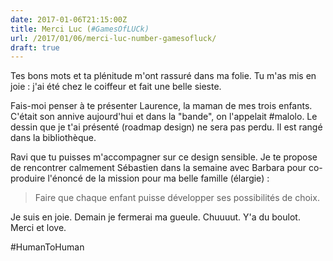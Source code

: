 ```yaml
---
date: 2017-01-06T21:15:00Z
title: Merci Luc (#GamesOfLUCk)
url: /2017/01/06/merci-luc-number-gamesofluck/
draft: true
---
```


Tes bons mots et ta plénitude m'ont rassuré dans ma folie. Tu m'as mis en joie : j'ai été chez le coiffeur et fait une belle sieste. 

Fais-moi penser à te présenter Laurence, la maman de mes trois enfants. C'était son annive aujourd'hui et dans la "bande", on l'appelait #malolo. Le dessin que je t'ai présenté (roadmap design) ne sera pas perdu. Il est rangé dans la bibliothèque. 

Ravi que tu puisses m'accompagner sur ce design sensible. Je te propose de rencontrer calmement Sébastien dans la semaine avec Barbara pour co-produire l'énoncé de la mission pour ma belle famille (élargie) : 

> Faire que chaque enfant puisse développer ses possibilités de choix.

Je suis en joie. Demain je fermerai ma gueule. Chuuuut. Y'a du boulot. Merci et love.

#HumanToHuman